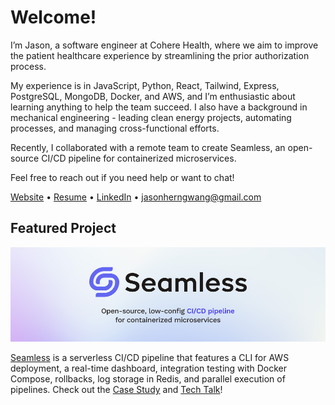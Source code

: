 # Welcome!

I’m Jason, a software engineer at Cohere Health, where we aim to improve the patient healthcare experience by streamlining the prior authorization process.

My experience is in JavaScript, Python, React, Tailwind, Express, PostgreSQL, MongoDB, Docker, and AWS, and I’m enthusiastic about learning anything to help the team succeed. I also have a background in mechanical engineering - leading clean energy projects, automating processes, and managing cross-functional efforts.

Recently, I collaborated with a remote team to create Seamless, an open-source CI/CD pipeline for containerized microservices.

Feel free to reach out if you need help or want to chat!

[Website](https://www.jasonherngwang.com/) • [Resume](https://jasonherngwang.com/Jason_Wang_Resume.pdf) • [LinkedIn](https://www.linkedin.com/in/jasonherngwang/) • [jasonherngwang@gmail.com](mailto:jasonherngwang@gmail.com)

## Featured Project

![Seamless CI/CD](og-seamless.png)

[Seamless](https://seamless-cicd.com/) is a serverless CI/CD pipeline that features a CLI for AWS deployment, a real-time dashboard, integration testing with Docker Compose, rollbacks, log storage in Redis, and parallel execution of pipelines. Check out the [Case Study](https://seamless-cicd.com/case-study) and [Tech Talk](https://www.youtube.com/watch?v=L-WuIpvBv38)!
